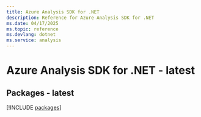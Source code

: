 ```yaml
---
title: Azure Analysis SDK for .NET
description: Reference for Azure Analysis SDK for .NET
ms.date: 04/17/2025
ms.topic: reference
ms.devlang: dotnet
ms.service: analysis
---
```

# Azure Analysis SDK for .NET - latest
## Packages - latest
[!INCLUDE [packages](analysis-index.md)]